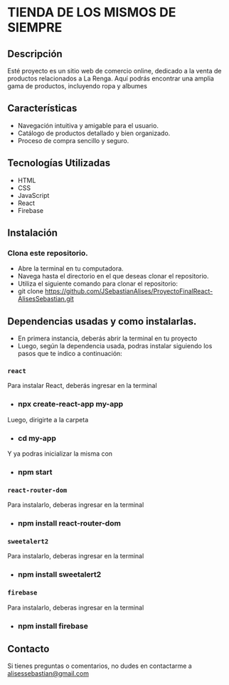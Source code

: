 # TIENDA DE LOS MISMOS DE SIEMPRE

## Descripción
Esté proyecto es un sitio web de comercio online, dedicado a la venta de productos relacionados a La Renga. Aquí podrás encontrar una amplia gama de productos, incluyendo ropa y albumes

## Características
- Navegación intuitiva y amigable para el usuario.
- Catálogo de productos detallado y bien organizado.
- Proceso de compra sencillo y seguro.

## Tecnologías Utilizadas
- HTML
- CSS
- JavaScript
- React 
- Firebase

## Instalación
### Clona este repositorio. 
- Abre la terminal en tu computadora.
- Navega hasta el directorio en el que deseas clonar el repositorio.
- Utiliza el siguiente comando para clonar el repositorio:
- git clone https://github.com/JSebastianAlises/ProyectoFinalReact-AlisesSebastian.git

## Dependencias usadas y como instalarlas.
- En primera instancia, deberás abrir la terminal en tu proyecto
- Luego, según la dependencia usada, podras instalar siguiendo los pasos que te indico a continuación:

### `react`
Para instalar React, deberás ingresar en la terminal
- ### npx create-react-app my-app
Luego, dirigirte a la carpeta 
- ### cd my-app
Y ya podras inicializar la misma con 
- ### npm start

### `react-router-dom`
Para instalarlo, deberas ingresar en la terminal
- ### npm install react-router-dom

### `sweetalert2`
Para instalarlo, deberas ingresar en la terminal
- ### npm install sweetalert2

### `firebase`
Para instalarlo, deberas ingresar en la terminal
- ### npm install firebase

## Contacto
Si tienes preguntas o comentarios, no dudes en contactarme a alisessebastian@gmail.com

